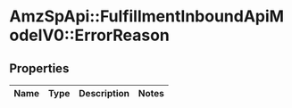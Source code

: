 # AmzSpApi::FulfillmentInboundApiModelV0::ErrorReason

## Properties
Name | Type | Description | Notes
------------ | ------------- | ------------- | -------------

